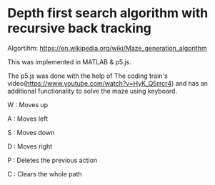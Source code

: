 # Depth first search algorithm with recursive back tracking

Algortihm: https://en.wikipedia.org/wiki/Maze_generation_algorithm

This was implemented in MATLAB & p5.js.

The p5.js was done with the help of The coding train's video(https://www.youtube.com/watch?v=HyK_Q5rrcr4) and has an additional functionality to solve the maze using keyboard. 

W : Moves up

A : Moves left

S : Moves down

D : Moves right

P : Deletes the previous action

C : Clears the whole path
